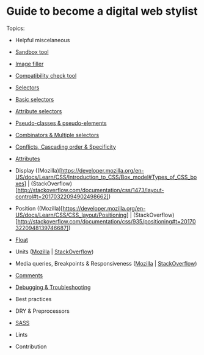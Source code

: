 # Guide to become a digital web stylist
Topics:

* Helpful miscelaneous
 * [Sandbox tool](https://jsfiddle.net/)
 * [Image filler](http://lorempixel.com/)
 * [Compatibility check tool](http://caniuse.com/)
* [Selectors](https://developer.mozilla.org/en-US/docs/Learn/CSS/Introduction_to_CSS/Selectors)
 * [Basic selectors](https://developer.mozilla.org/en-US/docs/Learn/CSS/Introduction_to_CSS/Simple_selectors)
 * [Attribute selectors](https://developer.mozilla.org/en-US/docs/Learn/CSS/Introduction_to_CSS/Attribute_selectors)
 * [Pseudo-classes & pseudo-elements](https://developer.mozilla.org/en-US/docs/Learn/CSS/Introduction_to_CSS/Pseudo-classes_and_pseudo-elements)
 * [Combinators & Multiple selectors](https://developer.mozilla.org/en-US/docs/Learn/CSS/Introduction_to_CSS/Combinators_and_multiple_selectors)
* [Conflicts, Cascading order & Specificity](http://stackoverflow.com/documentation/css/450/cascading-and-specificity#t=201703211733007602552)
* [Attributes](https://www.w3.org/TR/CSS21/propidx.html)
 * Display ((Mozilla)[https://developer.mozilla.org/en-US/docs/Learn/CSS/Introduction_to_CSS/Box_model#Types_of_CSS_boxes] | (StackOverflow)[http://stackoverflow.com/documentation/css/1473/layout-control#t=20170322094902498662])
 * Position ((Mozilla)[https://developer.mozilla.org/en-US/docs/Learn/CSS/CSS_layout/Positioning] | (StackOverflow)[http://stackoverflow.com/documentation/css/935/positioning#t=201703220948139746687])
 * [Float](https://developer.mozilla.org/en-US/docs/Learn/CSS/CSS_layout/Floats)
 * Units ([Mozilla](https://developer.mozilla.org/en-US/docs/Learn/CSS/Introduction_to_CSS/Values_and_units) | [StackOverflow](http://stackoverflow.com/documentation/css/864/length-units#t=20170322094810174661))
* Media queries, Breakpoints & Responsiveness ([Mozilla](https://developer.mozilla.org/en-US/docs/Web/CSS/Media_Queries/Using_media_queries) | [StackOverflow](http://stackoverflow.com/documentation/css/317/media-queries#t=201703220948213087013))
* [Comments](http://stackoverflow.com/documentation/css/1625/comments#t=201703220949169109538)
* [Debugging & Troubleshooting](https://developer.mozilla.org/en-US/docs/Learn/CSS/Introduction_to_CSS/Debugging_CSS)
* Best practices

* DRY & Preprocessors
 * [SASS](http://sass-lang.com/documentation/)
 * Lints

* Contribution

